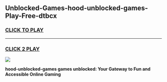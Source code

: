 
## Unblocked-Games-hood-unblocked-games-Play-Free-dtbcx
<h3>
<a href="https://premium76.site?title=hood-unblocked-games&ref=17A">CLICK TO PLAY</a></h3>
<hr>

<h3>
<a href="https://premium76.site?title=hood-unblocked-games&ref=17A">CLICK 2 PLAY</a>
  
</h3>

<a href="https://premium76.site?title=hood-unblocked-games&ref=17A"><img src="https://clearcache.store/games.png"></a>


**hood-unblocked-games games unblocked: Your Gateway to Fun and Accessible Online Gaming**
